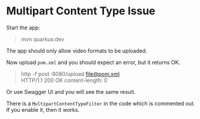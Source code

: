 # Multipart Content Type Issue

Start the app:
> mvn quarkus:dev

The app should only allow video formats to be uploaded.

Now upload `pom.xml` and you should expect an error, but it returns OK.

> http -f post :8080/upload file@pom.xml  
HTTP/1.1 200 OK
content-length: 0

Or use Swagger UI and you will see the same result.

There is a `MultipartContentTypeFilter` in the code which is commented out. If you enable it, then it works.
